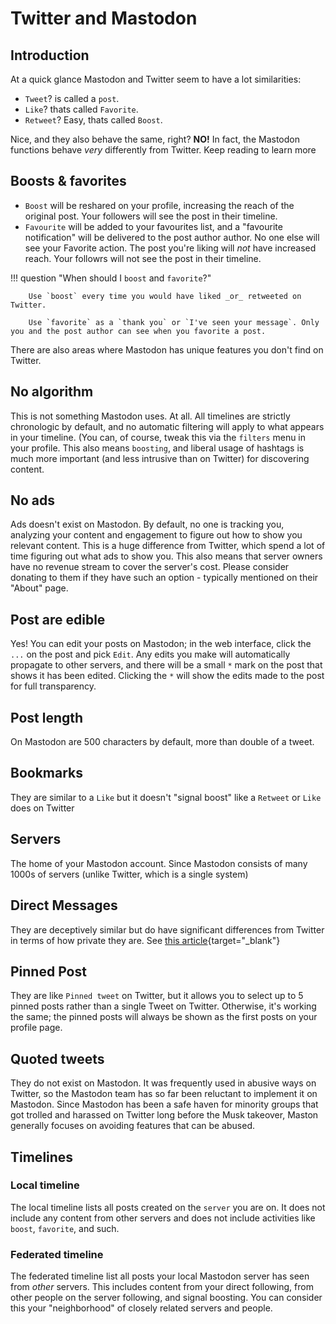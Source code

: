 # Twitter and Mastodon

## Introduction

At a quick glance Mastodon and Twitter seem to have a lot similarities:

* `Tweet`? is called a `post`.
* `Like`? thats called `Favorite`.
* `Retweet`? Easy, thats called `Boost`.

Nice, and they also behave the same, right? **NO!** In fact, the Mastodon functions behave *very* differently from Twitter. Keep reading to learn more

## Boosts & favorites

* `Boost` will be reshared on your profile, increasing the reach of the original post. Your followers will see the post in their timeline.
* `Favourite` will be added to your favourites list, and a "favourite notification" will be delivered to the post author author. No one else will see your Favorite action. The post you're liking will *not* have increased reach. Your followrs will not see the post in their timeline.

!!! question "When should I `boost` and `favorite`?"

        Use `boost` every time you would have liked _or_ retweeted on Twitter.

        Use `favorite` as a `thank you` or `I've seen your message`. Only you and the post author can see when you favorite a post.

There are also areas where Mastodon has unique features you don't find on Twitter.

## No algorithm

This is not something Mastodon uses. At all. All timelines are strictly chronologic by default, and no automatic filtering will apply to what appears in your timeline. (You can, of course, tweak this via the `filters` menu in your profile. This also means `boosting`, and liberal usage of hashtags is much more important (and less intrusive than on Twitter) for discovering content.

## No ads

Ads doesn't exist on Mastodon. By default, no one is tracking you, analyzing your content and engagement to figure out how to show you relevant content. This is a huge difference from Twitter, which spend a lot of time figuring out what ads to show you. This also means that server owners have no revenue stream to cover the server's cost. Please consider donating to them if they have such an option - typically mentioned on their "About" page.

## Post are edible

Yes! You can edit your posts on Mastodon; in the web interface, click the `...` on the post and pick `Edit`. Any edits you make will automatically propagate to other servers, and there will be a small `*` mark on the post that shows it has been edited. Clicking the `*` will show the edits made to the post for full transparency.

## Post length

On Mastodon are 500 characters by default, more than double of a tweet.

## Bookmarks

They are similar to a `Like` but it doesn't "signal boost" like a `Retweet` or `Like` does on Twitter

## Servers

The home of your Mastodon account. Since Mastodon consists of many 1000s of servers (unlike Twitter, which is a single system)

## Direct Messages

They are deceptively similar but do have significant differences from Twitter in terms of how private they are. See [this article](https://www.slashgear.com/1090436/mastodon-dms-are-very-different-to-twitter-and-that-could-get-embarrassing/){target="_blank"}

## Pinned Post

They are like `Pinned tweet` on Twitter, but it allows you to select up to 5 pinned posts rather than a single Tweet on Twitter. Otherwise, it's working the same; the pinned posts will always be shown as the first posts on your profile page.

## Quoted tweets

They do not exist on Mastodon. It was frequently used in abusive ways on Twitter, so the Mastodon team has so far been reluctant to implement it on Mastodon. Since Mastodon has been a safe haven for minority groups that got trolled and harassed on Twitter long before the Musk takeover, Maston generally focuses on avoiding features that can be abused.

## Timelines

### Local timeline

The local timeline lists all posts created on the `server` you are on. It does not include any content from other servers and does not include activities like `boost`, `favorite`, and such.

### Federated timeline

The federated timeline list all posts your local Mastodon server has seen from *other* servers. This includes content from your direct following, from other people on the server following, and signal boosting. You can consider this your "neighborhood" of closely related servers and people.
